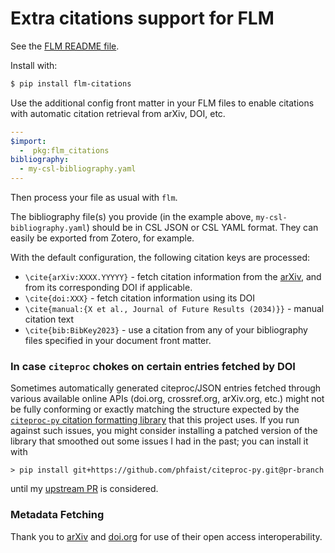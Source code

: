 # Extra citations support for FLM

See the [FLM README file](https://github.com/phfaist/flm/blob/main/README.md).

Install with:
```bash
$ pip install flm-citations
```

Use the additional config front matter in your FLM files to enable citations
with automatic citation retrieval from arXiv, DOI, etc.
```yaml
---
$import:
  -  pkg:flm_citations
bibliography:
  - my-csl-bibliography.yaml
---
```

Then process your file as usual with `flm`.

The bibliography file(s) you provide (in the example above,
`my-csl-bibliography.yaml`) should be in CSL JSON or CSL YAML
format.  They can easily be exported from Zotero, for example.

With the default configuration, the following citation keys are
processed:
- `\cite{arXiv:XXXX.YYYYY}` - fetch citation information from
  the [arXiv](https://arxiv.org/), and from its corresponding
  DOI if applicable.
- `\cite{doi:XXX}` - fetch citation information using its DOI
- `\cite{manual:{X et al., Journal of Future Results (2034)}}` -
  manual citation text
- `\cite{bib:BibKey2023}` - use a citation from any of your
  bibliography files specified in your document front matter.
  
### In case `citeproc` chokes on certain entries fetched by DOI

Sometimes automatically generated citeproc/JSON entries fetched
through various available online APIs (doi.org, crossref.org,
arXiv.org, etc.) might not be fully conforming or exactly
matching the structure expected by the
[`citeproc-py` citation formatting library](https://github.com/brechtm/citeproc-py)
that this project uses.  If you run against such issues, you
might consider installing a patched version of the library that
smoothed out some issues I had in the past; you can install it
with
```
> pip install git+https://github.com/phfaist/citeproc-py.git@pr-branch
```
until my [upstream PR](https://github.com/brechtm/citeproc-py/pull/132)
is considered.


### Metadata Fetching

Thank you to [arXiv](https://arxiv.org/) and
[doi.org](https://doi.org/) for use of their open access
interoperability.
